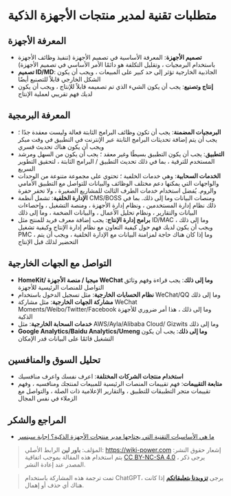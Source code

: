 # متطلبات تقنية لمدير منتجات الأجهزة الذكية

## المعرفة الأجهزة

- **تصميم الأجهزة**: المعرفة الأساسية في تصميم الأجهزة (تنفيذ وظائف الأجهزة باستخدام البرمجيات ، وتقليل التكلفة هو دائمًا الأمر الأساسي في تصميم الأجهزة)
- **تصميم ID/MD**: الجاذبية الخارجية تؤثر إلى حد كبير على المبيعات ، ويجب أن يكون الشكل الخارجي قابلاً للتصنيع أيضًا
- **إنتاج وتصنيع**: يجب أن يكون الشيء الذي تم تصميمه قابلاً للإنتاج ، ويجب أن يكون لديك فهم تقريبي لعملية الإنتاج

## المعرفة البرمجية

- **البرمجيات المضمنة**: يجب أن تكون وظائف البرامج الثابتة فعالة وليست معقدة جدًا ؛ يجب أن يتم إضافة تحديثات البرامج الثابتة عبر الإنترنت في التطبيق في وقت مبكر ويجب أن يكون هناك تحديث قسري
- **التطبيق**: يجب أن يكون التطبيق بسيطًا وغير معقد ؛ يجب أن يكون من السهل ومرشد المستخدم للترقية ، بما في ذلك تحديث التطبيق / البرامج الثابتة ، لتحقيق التطوير السريع
- **الخدمات السحابية**: وهي خدمات الخلفية ؛ تحتوي على مجموعة متنوعة من الوحدات والواجهات التي يمكنها دعم مختلف الوظائف والبيانات للتواصل مع التطبيق الأمامي والروم. يُفضل استخدام خدمات الطرف الثالث للمشاريع الصغيرة ، ولا تحفر حفرة
- **الإدارة الخلفية**: تشمل أنظمة CMS/BOSS ومنصات البيانات وما إلى ذلك. بما في ذلك نظام إدارة المستخدمين ، ونظام إدارة الأجهزة ، ومنصة التشغيل ، وإحصاءات البيانات والتقارير ، ونظام تحليل الأعمال ، والبيانات الضخمة ، وما إلى ذلك
- **برامج إدارة الإنتاج**: يجب إضافة معرف فريد للمنتج مثل ID/MAC وما إلى ذلك ، ويجب أن يكون لديك فهم حول كيفية التعاون مع نظام إدارة الإنتاج وكيفية تشغيل PMC ، وما إذا كان هناك حاجة لمزامنة البيانات مع الإدارة الخلفية ، ويجب أن يتم التحضير لذلك قبل الإنتاج

## التواصل مع الجهات الخارجية

- **HomeKit/ ميجيا / منصة الأجهزة WeChat وما إلى ذلك**: يجب قراءة وفهم وثائق التواصل للمنصات الرئيسية للأجهزة
- **نظام الحسابات الخارجية**: مثل تسجيل الدخول باستخدام WeChat/QQ وما إلى ذلك
- **مشاركة الجهات الخارجية**: مثل مشاركة WeChat Moments/Weibo/Twitter/Facebook وما إلى ذلك ، هذا أمر ضروري للأجهزة الذكية
- **خدمات السحابة الخارجية**: مثل AWS/Ayla/Alibaba Cloud/ Gizwits وما إلى ذلك
- **Google Analytics/Baidu Analytics/Umeng وما إلى ذلك**: يجب أن يكون التشغيل قائمًا على البيانات قدر الإمكان

## تحليل السوق والمنافسين

- **استخدام منتجات الشركات المختلفة**: اعرف نفسك واعرف منافسيك
- **متابعة التقييمات**: فهم تقييمات المنصات الرئيسية للمبيعات لمنتجك ومنافسيه ، وفهم تقييمات متجر التطبيقات للتطبيق ، والتقارير الإعلامية ذات الصلة ، والتواصل مع الزملاء في نفس المجال

## المراجع والشكر

- [ما هي الأساسيات التقنية التي يحتاجها مدير منتجات الأجهزة الذكية؟ إجابة سبنسر](https://www.zhihu.com/question/22448655/answer/35901439)

> المؤلف: **باور لين**
> الرابط الأصلي: <https://wiki-power.com>
> إشعار حقوق النشر: يتم استخدام هذه المقالة بموجب اتفاقية [CC BY-NC-SA 4.0](https://creativecommons.org/licenses/by/4.0/deed.zh) ، يرجى ذكر المصدر عند إعادة النشر.

> تمت ترجمة هذه المشاركة باستخدام ChatGPT، يرجى [**تزويدنا بتعليقاتكم**](https://github.com/linyuxuanlin/Wiki_MkDocs/issues/new) إذا كانت هناك أي حذف أو إهمال.